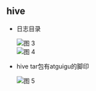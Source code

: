 ## hive

- 日志目录

    ![图 3](https://cdn.jsdelivr.net/gh/Z-404/imageHost@main/2023/01/MI_20230107_1673021114146.png)  
    ![图 4](https://cdn.jsdelivr.net/gh/Z-404/imageHost@main/2023/01/MI_20230107_1673021392814.png)  


- hive tar包有atguigu的脚印

    ![图 5](https://cdn.jsdelivr.net/gh/Z-404/imageHost@main/2023/01/MI_20230107_1673022545645.png)  
